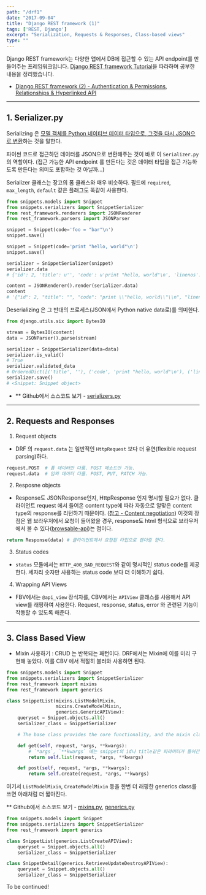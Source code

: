 ```yaml
---
path: "/drf1"
date: "2017-09-04"
title: "Django REST framework (1)"
tags: ['REST, Django']
excerpt: "Serialization, Requests & Responses, Class-based views"
type: ""
---
```


Django REST framework는 다양한 앱에서 DB에 접근할 수 있는 API endpoint를 만들어주는 프레임워크입니다. [Django REST framework Tutorial](http://www.django-rest-framework.org/tutorial/1-serialization/)을 따라하며 공부한 내용을 정리했습니다.

- [Django REST framework (2) - Authentication & Permissions, Relationships & Hyperlinked API](/drf2)

---

## 1. Serializer.py
Serializing 은 [모델 객체를 Python 네이티브 데이터 타입으로, 그것을 다시 JSON으로 변환](http://www.django-rest-framework.org/tutorial/1-serialization/#working-with-serializers)하는 것을 말한다.

파이썬 코드로 접근하던 데이터를 JSON으로 변환해주는 것이 바로 이 `Serializer.py` 의 역할이다. (접근 가능한 API endpoint 를 만든다는 것은 데이터 타입을 접근 가능하도록 만든다는 의미도 포함하는 것 아닐까...)

Serializer 클래스는 장고의 폼 클래스와 매우 비슷하다. 필드에 `required`, `max_length`, `default` 같은 플래그도 똑같이 사용한다.

```python
from snippets.models import Snippet
from snippets.serializers import SnippetSerializer
from rest_framework.renderers import JSONRenderer
from rest_framework.parsers import JSONParser

snippet = Snippet(code='foo = "bar"\n')
snippet.save()

snippet = Snippet(code='print "hello, world"\n')
snippet.save()
```

```python
serializer = SnippetSerializer(snippet)
serializer.data
# {'id': 2, 'title': u'', 'code': u'print "hello, world"\n', 'linenos': False, 'language': u'python', 'style': u'friendly'}
```

```python
content = JSONRenderer().render(serializer.data)
content
# '{"id": 2, "title": "", "code": "print \\"hello, world\\"\\n", "linenos": false, "language": "python", "style": "friendly"}'
```

Deserializing 은 그 반대의 프로세스(JSON에서 Python native data로)를 의미한다.

```python
from django.utils.six import BytesIO

stream = BytesIO(content)
data = JSONParser().parse(stream)
```

```python
serializer = SnippetSerializer(data=data)
serializer.is_valid()
# True
serializer.validated_data
# OrderedDict([('title', ''), ('code', 'print "hello, world"\n'), ('linenos', False), ('language', 'python'), ('style', 'friendly')])
serializer.save()
# <Snippet: Snippet object>
```

- ** Github에서 소스코드 보기 - [serializers.py](https://github.com/encode/django-rest-framework/blob/master/rest_framework/serializers.py)

---

## 2. Requests and Responses

1. Request objects
- DRF 의 `request.data` 는 일반적인 `HttpRequest` 보다 더 유연(flexible request parsing)하다.

```python
request.POST  # 폼 데이터만 다룸. POST 메소드만 가능.
request.data  # 임의 데이터 다룸. POST, PUT, PATCH 가능.
```

2. Resposne objects
- Response도 JSONResponse인지, HttpResponse 인지 명시할 필요가 없다. 클라이언트 request 에서 들어온 content type에 따라 자동으로 알맞은 content type의 response를 리턴하기 때문이다. ([참고 - Content negotiation](https://en.wikipedia.org/wiki/Content_negotiation)) 이것의 장점은 웹 브라우저에서 요청이 들어왔을 경우, response도 html 형식으로 브라우저에서 볼 수 있다([browsable-api](http://www.django-rest-framework.org/topics/browsable-api/))는 점이다.

```python
return Response(data) # 클라이언트에서 요청된 타입으로 렌더링 한다.
```

3. Status codes
- `status` 모듈에서는 `HTTP_400_BAD_REQUEST`와 같이 명시적인 status code를 제공한다. 세자리 숫자만 사용하는 status code 보다 더 이해하기 쉽다.

4. Wrapping API Views
- FBV에서는 `@api_view` 장식자를, CBV에서는 `APIView` 클래스를 사용해서 API view를 래핑하여 사용한다. Request, response, status, error 와 관련된 기능이 작동할 수 있도록 해준다.

---

## 3. Class Based View
- Mixin 사용하기 : CRUD 는 반복되는 패턴이다. DRF에서는 Mixin에 이를 미리 구현해 놓았다. 이를 CBV 에서 적절히 불러와 사용하면 된다.

```python
from snippets.models import Snippet
from snippets.serializers import SnippetSerializer
from rest_framework import mixins
from rest_framework import generics

class SnippetList(mixins.ListModelMixin,
                  mixins.CreateModelMixin,
                  generics.GenericAPIView):
    queryset = Snippet.objects.all()
    serializer_class = SnippetSerializer

    # The base class provides the core functionality, and the mixin classes provide the .list() and .create() actions. We're then explicitly binding the get and post methods to the appropriate actions.

    def get(self, request, *args, **kwargs):    
        # `*args`, `**kwargs` 에는 snippet의 id나 title같은 파라미터가 들어간다.
        return self.list(request, *args, **kwargs)

    def post(self, request, *args, **kwargs):
        return self.create(request, *args, **kwargs)
```

여기서 `ListModelMixin`, `CreateModelMixin` 등을 한번 더 래핑한 generics class를 쓰면 아래처럼 더 짧아진다.

** Github에서 소스코드 보기 - [mixins.py](https://github.com/encode/django-rest-framework/blob/master/rest_framework/mixins.py),  [generics.py](https://github.com/encode/django-rest-framework/blob/master/rest_framework/generics.py)

```python
from snippets.models import Snippet
from snippets.serializers import SnippetSerializer
from rest_framework import generics

class SnippetList(generics.ListCreateAPIView):
    queryset = Snippet.objects.all()
    serializer_class = SnippetSerializer

class SnippetDetail(generics.RetrieveUpdateDestroyAPIView):
    queryset = Snippet.objects.all()
    serializer_class = SnippetSerializer
```

To be continued!
